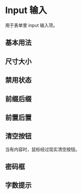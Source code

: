 <script setup>
import inputBase from "./examples/input/input-base.vue"
import inputSize from "./examples/input/input-size.vue"
import inputDisabled from "./examples/input/input-disabled.vue"
import inputFix from "./examples/input/input-fix.vue"
import inputAddon from "./examples/input/input-addon.vue"
import inputClear from "./examples/input/input-clear.vue"
import inputPwd from "./examples/input/input-pwd.vue"
import inputCount from "./examples/input/input-count.vue"
</script>

# Input 输入

用于表单里 input 输入项。

## 基本用法

<inputBase />

## 尺寸大小

<inputSize />

## 禁用状态

<inputDisabled />

## 前缀后缀

<inputFix />

## 前置后置

<inputAddon />

## 清空按钮

当有内容时，鼠标经过现实清空按钮。

<inputClear />

## 密码框

<inputPwd />

## 字数提示

<inputCount />

